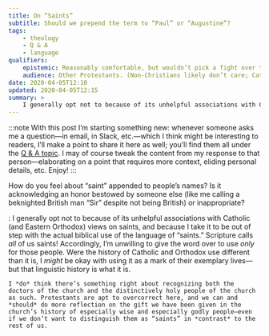 ```yaml
---
title: On “Saints”
subtitle: Should we prepend the term to “Paul” or “Augustine”?
tags:
    - theology
    - Q & A
    - language
qualifiers:
    epistemic: Reasonably comfortable, but wouldn’t pick a fight over this.
    audience: Other Protestants. (Non-Christians likely don’t care; Catholics and Eastern Orthodox are apt to disagree because of different priors!)
date: 2020-04-05T12:10
updated: 2020-04-05T12:15
summary: >
    I generally opt not to because of its unhelpful associations with Catholic (and Eastern Orthodox) views on saints, and because I take it to be out of step with the actual biblical use of the language of “saints.”
---
```


:::note
With this post I’m starting something new: whenever someone asks me a question—in email, in Slack, etc.—which I think might be interesting to readers, I’ll make a point to share it here as well; you’ll find them all under the [Q & A topic][Q&A]. I may of course tweak the content from my response to that person—elaborating on a point that requires more context, eliding personal details, etc. Enjoy!
:::

[Q&A]: /topics/q-and-a

How do you feel about “saint” appended to people’s names? Is it acknowledging an honor bestowed by someone else (like me calling a beknighted British man “Sir” despite not being British) or inappropriate?

: I generally opt not to because of its unhelpful associations with Catholic (and Eastern Orthodox) views on saints, and because I take it to be out of step with the actual biblical use of the language of “saints.” Scripture calls *all* of us saints! Accordingly, I’m unwilling to give the word over to use *only* for those people. Were the history of Catholic and Orthodox use different than it is, I *might* be okay with using it as a mark of their exemplary lives—but that linguistic history is what it is.

    I *do* think there’s something right about recognizing both the doctors of the church and the distinctively holy people of the church as such. Protestants are apt to overcorrect here, and we can and *should* do more reflection on the gift we have been given in the church’s history of especially wise and especially godly people—even if we don’t want to distinguish them as “saints” in *contrast* to the rest of us.